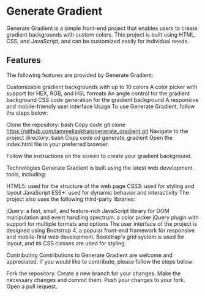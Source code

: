 # Generate Gradient
Generate Gradient is a simple front-end project that enables users to create gradient backgrounds with custom colors. This project is built using HTML, CSS, and JavaScript, and can be customized easily for individual needs.

## Features
The following features are provided by Generate Gradient:

Customizable gradient backgrounds with up to 10 colors
A color picker with support for HEX, RGB, and HSL formats
An angle control for the gradient background
CSS code generation for the gradient background
A responsive and mobile-friendly user interface
Usage
To use Generate Gradient, follow the steps below:

Clone the repository:
bash
Copy code
git clone https://github.com/iammeliaskhan/generate_gradient.git
Navigate to the project directory:
bash
Copy code
cd generate_gradient
Open the index.html file in your preferred browser.

Follow the instructions on the screen to create your gradient background.

Technologies
Generate Gradient is built using the latest web development tools, including:

HTML5: used for the structure of the web page
CSS3: used for styling and layout
JavaScript ES6+: used for dynamic behavior and interactivity
The project also uses the following third-party libraries:

jQuery: a fast, small, and feature-rich JavaScript library for DOM manipulation and event handling
spectrum: a color picker jQuery plugin with support for multiple formats and options
The user interface of the project is designed using Bootstrap 4, a popular front-end framework for responsive and mobile-first web development. Bootstrap's grid system is used for layout, and its CSS classes are used for styling.

Contributing
Contributions to Generate Gradient are welcome and appreciated. If you would like to contribute, please follow the steps below:

Fork the repository.
Create a new branch for your changes.
Make the necessary changes and commit them.
Push your changes to your fork.
Open a pull request.
